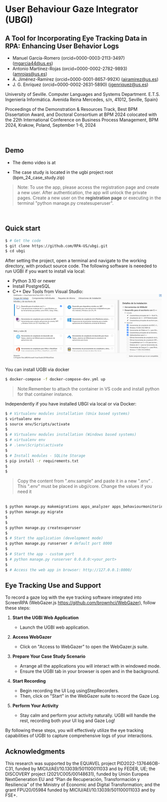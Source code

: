 # User Behaviour Gaze Integrator (UBGI)

## A Tool for Incorporating Eye Tracking Data in RPA: Enhancing User Behavior Logs

 - Manuel García-Romero (orcid=0000-0003-2113-3497) (mgarcia44@us.es)
 - Antonio Martínez-Rojas (orcid=0000-0002-2782-9893) (amrojas@us.es)
 - A. Jiménez-Ramírez (orcid=0000-0001-8657-992X) (ajramirez@us.es)
 - J. G. Enríquez (orcid=0000-0002-2631-5890) (jgenriquez@us.es)

University of Seville. Computer Languages and Systems Department. E.T.S. Ingeniería Informática. Avenida Reina Mercedes, s/n, 41012, Seville, Spain}

Proceedings of the Demonstration \& Resources Track, Best BPM Dissertation Award, and Doctoral Consortium at BPM 2024 colocated with the 22th International Conference on Business Process Management, BPM 2024, Krakow, Poland, September 1-6, 2024

<br />

## Demo

- The demo video is at 

- The case study is located in the ugbi project root (bpm_24_case_study.zip)

> Note: To use the app, please access the registration page and create a new user. After authentication, the app will unlock the private pages.
Create a new user on the **registration page** or executing in the terminal "python manage.py createsuperuser".

<br />

## Quick start

```bash
$ # Get the code
$ git clone https://github.com/RPA-US/ubgi.git
$ cd ubgi
```

After setting the project, open a terminal and navigate to the working directory, with product source code.
The following software is neeeded to run UGBI if you want to install via local:
- Python 3.10 or newer
- Install PostgreSQL
- C++ Dev Tools from Visual Studio: ![visual_studio_c++_features](apps\static\assets\img\image.png) 

You can install UGBI via docker

``` bash
$ docker-compose -f docker-compose-dev.yml up
```

> Note:Remember to attach the container in VS code and install python for that container instance.


Independently if you have installed UBGI via local or via Docker:

```bash
$ # Virtualenv modules installation (Unix based systems)
$ virtualenv env
$ source env/Scripts/activate
$
$ # Virtualenv modules installation (Windows based systems)
$ # virtualenv env
$ # .\env\Scripts\activate
$
$ # Install modules - SQLite Storage
$ pip install -r requirements.txt
$
$ 
```

> Copy the content from ".env.sample" and paste it in a new ".env" . This ".env" must be placed in ubgi/core. Change the values if you need it

```bash

$ python manage.py makemigrations apps_analyzer apps_behaviourmonitoring apps_featureextraction apps_notification
$ python manage.py migrate
$
$ 
$ python manage.py createsuperuser 
$
$ # Start the application (development mode)
$ python manage.py runserver # default port 8000
$
$ # Start the app - custom port
$ # python manage.py runserver 0.0.0.0:<your_port>
$
$ # Access the web app in browser: http://127.0.0.1:8000/
```


## Eye Tracking Use and Support

To record a gaze log with the eye tracking software integrated into ScreenRPA (WebGazer.js <https://github.com/brownhci/WebGazer>), follow these steps:

1. **Start the UGBI Web Application**
   - Launch the UGBI web application.

2. **Access WebGazer**
   - Click on "Access to WebGazer" to open the WebGazer.js suite.

3. **Prepare Your Case Study Scenario**
   - Arrange all the applications you will interact with in windowed mode.
   - Ensure the UGBI tab in your browser is open and in the background.

4. **Start Recording**
   - Begin recording the UI Log usingStepRecorders.
   - Then, click on "Start" in the WebGazer suite to record the Gaze Log.

5. **Perform Your Activity**
   - Stay calm and perform your activity naturally. UGBI will handle the rest, recording both your UI log and Gaze Log!

By following these steps, you will effectively utilize the eye tracking capabilities of UGBI to capture comprehensive logs of your interactions.


## Acknowledgments

This research was supported by the EQUAVEL project PID2022-137646OB-C31, funded by MICIU/AEI/10.13039/501100011033 and by FEDER, UE;
the DISCOVERY project (2021/C005/00148631), funded by Unión Europea NextGeneration EU and “Plan de Recuperación, Transformación y Resiliencia” of the Ministry of Economic and Digital Transformation;
and the grant FPU20/05984 funded by MICIU/AEI/10.13039/501100011033 and by FSE+.